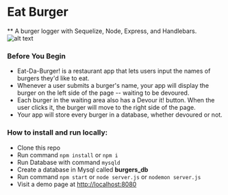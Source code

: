 # Eat Burger

** A burger logger with Sequelize, Node, Express, and Handlebars.
![alt text]()
### Before You Begin
* Eat-Da-Burger! is a restaurant app that lets users input the names of burgers they'd like to eat.
* Whenever a user submits a burger's name, your app will display the burger on the left side of the page -- waiting to be devoured.
* Each burger in the waiting area also has a Devour it! button. When the user clicks it, the burger will move to the right side of the page.
* Your app will store every burger in a database, whether devoured or not.

### How to install and run locally:
* Clone this repo
* Run command `npm install` or `npm i`
* Run Database with command `mysqld`
* Create a database in Mysql called **burgers_db**
* Run command `npm start` or `node server.js` or `nodemon server.js`
* Visit a demo page at [http://localhost:8080](http://localhost:8080)